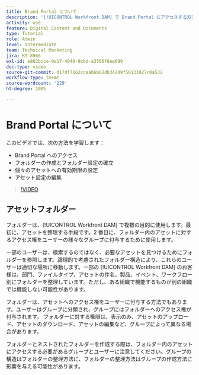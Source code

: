 ```yaml
---
title: Brand Portal について
description: '[!UICONTROL Workfront DAM] で Brand Portal にアクセスする方法、フォルダーを作成する方法、個々のアセットに有効期限を設定する方法、アセット設定を編集する方法について説明します。'
activity: use
feature: Digital Content and Documents
type: Tutorial
role: Admin
level: Intermediate
team: Technical Marketing
jira: KT-8966
exl-id: e882bcce-0e17-4040-9cbd-a3506f6ee099
doc-type: video
source-git-commit: d17df7162ccaab6b62db34209f50131927c0a532
workflow-type: tm+mt
source-wordcount: '229'
ht-degree: 100%

---
```


# Brand Portal について

このビデオでは、次の方法を学習します：

* Brand Portal へのアクセス
* フォルダーの作成とフォルダー設定の確立
* 個々のアセットへの有効期限の設定
* アセット設定の編集

>[!VIDEO](https://video.tv.adobe.com/v/335229/?quality=12&learn=on&enablevpops)

## アセットフォルダー

フォルダーは、[!UICONTROL Workfront DAM] で複数の目的に使用します。最初に、アセットを整理する手段です。2 番目に、フォルダー内のアセットに対するアクセス権をユーザーの様々なグループに付与するために使用します。

一部のユーザーは、検索するのではなく、必要なアセットを見つけるためにフォルダーを参照します。論理的で考慮されたフォルダー構造により、これらのユーザーは適切な場所に移動します。一部の [!UICONTROL Workfront DAM] のお客様は、部門、ファイルタイプ、アセットの件名、製品、イベント、ワークフロー別にフォルダーを整理しています。ただし、ある組織で機能するものが別の組織では機能しない可能性があります。

フォルダーは、アセットへのアクセス権をユーザーに付与する方法でもあります。ユーザーはグループに分類され、グループにはフォルダーへのアクセス権が付与されます。 フォルダーに対する権限は、表示のみ、アセットのアップロード、アセットのダウンロード、アセットの編集など、グループによって異なる場合があります。

フォルダーとネストされたフォルダーを作成する際は、フォルダー内のアセットにアクセスする必要があるグループとユーザーに注意してください。グループの構造はフォルダーの整理方法に、フォルダーの整理方法はグループの作成方法に影響を与える可能性があります。
